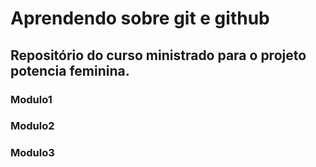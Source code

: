 # Aprendendo sobre git e github

## Repositório do curso ministrado para o projeto potencia feminina.


### Modulo1
### Modulo2
### Modulo3

